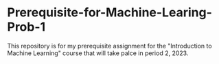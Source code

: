 # Prerequisite-for-Machine-Learing-Prob-1
This repository is for my prerequisite assignment for the "Introduction to Machine Learning" course that will take palce in period 2, 2023. 
